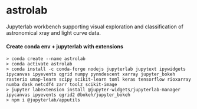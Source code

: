# astrolab
Jupyterlab workbench supporting visual exploration and classification of astronomical xray and light curve data.

#### Create conda env + jupyterlab with extensions
   
    > conda create --name astrolab
    > conda activate astrolab
    > conda install -c conda-forge nodejs jupyterlab jupytext ipywidgets ipycanvas ipyevents qgrid numpy pynndescent xarray jupyter_bokeh rasterio umap-learn scipy scikit-learn toml keras tensorflow rioxarray numba dask netcdf4 zarr toolz scikit-image
    > jupyter labextension install @jupyter-widgets/jupyterlab-manager  ipycanvas ipyevents qgrid2 @bokeh/jupyter_bokeh 
    > npm i @jupyterlab/apputils

